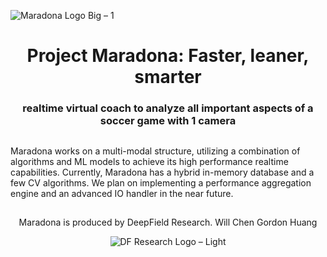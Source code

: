![Maradona Logo Big – 1](https://github.com/user-attachments/assets/9448a68b-a62b-4327-a330-3ed972859e2a)


<div align="center">

Project Maradona: Faster, leaner, smarter
===========================
### realtime virtual coach to analyze all important aspects of a soccer game with 1 camera
<div align="left">

## 

Maradona works on a multi-modal structure, utilizing a combination of algorithms and ML models to achieve its high performance realtime capabilities. Currently, Maradona has a hybrid in-memory database and a few CV algorithms. We plan on implementing a performance aggregation engine and an advanced IO handler in the near future. 

## 
<div align="center">
Maradona is produced by DeepField Research. 
Will Chen
Gordon Huang
  
![DF Research Logo – Light](https://github.com/user-attachments/assets/4b31ed76-920b-4e30-bad8-ce4bea106a65)
